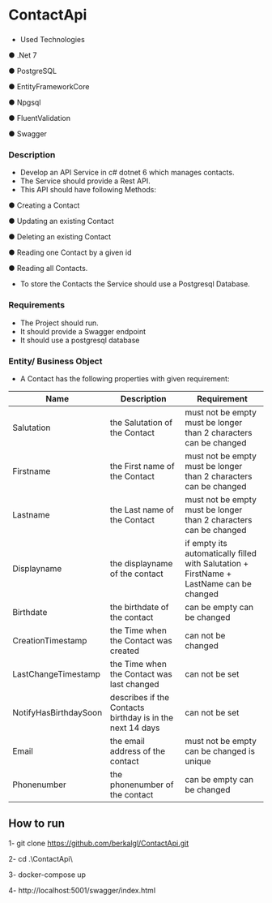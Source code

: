 # ContactApi
###
- Used Technologies

● .Net 7

● PostgreSQL

● EntityFrameworkCore

● Npgsql

● FluentValidation

● Swagger

### Description
- Develop an API Service in c# dotnet 6 which manages contacts.
- The Service should provide a Rest API.
- This API should have following Methods:

● Creating a Contact

● Updating an existing Contact

● Deleting an existing Contact

● Reading one Contact by a given id

● Reading all Contacts.

- To store the Contacts the Service should use a Postgresql Database.

### Requirements
- The Project should run.
- It should provide a Swagger endpoint
- It should use a postgresql database

### Entity/ Business Object
- A Contact has the following properties with given requirement:

| Name                  | Description                                               | Requirement                                                                             |
|-----------------------|-----------------------------------------------------------|-----------------------------------------------------------------------------------------|
| Salutation            | the Salutation of the Contact                             | must not be empty must be longer than 2 characters can be changed                       |
| Firstname             | the First name of the Contact                             | must not be empty must be longer than 2 characters can be changed                       |
| Lastname              | the Last name of the Contact                              | must not be empty must be longer than 2 characters can be changed                       |
| Displayname           | the displayname of the contact                            | if empty its automatically filled with Salutation + FirstName + LastName can be changed |
| Birthdate             | the birthdate of the contact                              | can be empty can be changed                                                             |
| CreationTimestamp     | the Time when the Contact was created                     | can not be changed                                                                      |
| LastChangeTimestamp   | the Time when the Contact was last changed                | can not be set                                                                          |
| NotifyHasBirthdaySoon | describes if the Contacts birthday is in the next 14 days | can not be set                                                                          |
| Email                 | the email address of the contact                          | must not be empty can be changed is unique                                              |
| Phonenumber           | the phonenumber of the contact                            | can be empty can be changed                                                             |

## How to run
1- git clone https://github.com/berkalgl/ContactApi.git

2- cd .\ContactApi\

3- docker-compose up

4- http://localhost:5001/swagger/index.html
